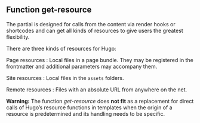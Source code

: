 ## Function get-resource

The partial is designed for calls from the content via render hooks or shortcodes and can get all kinds of resources to give users the greatest flexibility.

There are three kinds of resources for Hugo:

Page resources
: Local files in a page bundle. They may be registered in the frontmatter and additional parameters may accompany them.

Site resources
: Local files in the `assets` folders.

Remote resources
: Files with an absolute URL from anywhere on the net.

**Warning:** The function _get-resource_ does **not fit** as a replacement for direct calls of Hugo’s resource functions in templates when the origin of a resource is predetermined and its handling needs to be specific.